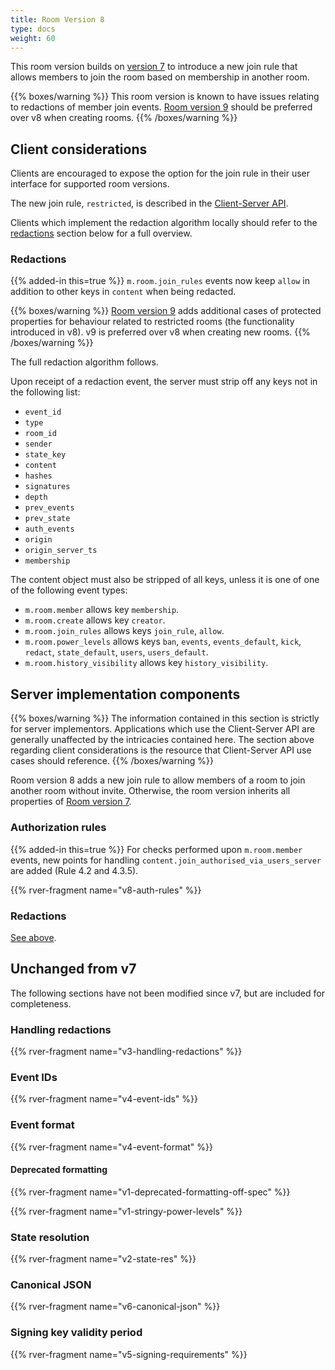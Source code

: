 ```yaml
---
title: Room Version 8
type: docs
weight: 60
---
```


This room version builds on [version 7](/rooms/v7) to introduce a new
join rule that allows members to join the room based on membership in
another room.

{{% boxes/warning %}}
This room version is known to have issues relating to redactions of member
join events. [Room version 9](/rooms/v9) should be preferred over v8 when
creating rooms.
{{% /boxes/warning %}}

## Client considerations

Clients are encouraged to expose the option for the join rule in their
user interface for supported room versions.

The new join rule, `restricted`, is described in the
[Client-Server API](/client-server-api/#restricted-rooms).

Clients which implement the redaction algorithm locally should refer to the
[redactions](#redactions) section below for a full overview.

### Redactions

{{% added-in this=true %}} `m.room.join_rules` events now keep `allow` in addition to other
keys in `content` when being redacted.

{{% boxes/warning %}}
[Room version 9](/rooms/v9) adds additional cases of protected properties for behaviour
related to restricted rooms (the functionality introduced in v8). v9 is preferred over
v8 when creating new rooms.
{{% /boxes/warning %}}

The full redaction algorithm follows.

Upon receipt of a redaction event, the server must strip off any keys
not in the following list:

-   `event_id`
-   `type`
-   `room_id`
-   `sender`
-   `state_key`
-   `content`
-   `hashes`
-   `signatures`
-   `depth`
-   `prev_events`
-   `prev_state`
-   `auth_events`
-   `origin`
-   `origin_server_ts`
-   `membership`

The content object must also be stripped of all keys, unless it is one
of one of the following event types:

-   `m.room.member` allows key `membership`.
-   `m.room.create` allows key `creator`.
-   `m.room.join_rules` allows keys `join_rule`, `allow`.
-   `m.room.power_levels` allows keys `ban`, `events`, `events_default`,
    `kick`, `redact`, `state_default`, `users`, `users_default`.
-   `m.room.history_visibility` allows key `history_visibility`.

## Server implementation components

{{% boxes/warning %}}
The information contained in this section is strictly for server
implementors. Applications which use the Client-Server API are generally
unaffected by the intricacies contained here. The section above
regarding client considerations is the resource that Client-Server API
use cases should reference.
{{% /boxes/warning %}}

Room version 8 adds a new join rule to allow members of a room to join another
room without invite. Otherwise, the room version inherits all properties of
[Room version 7](/rooms/v7).

### Authorization rules

{{% added-in this=true %}} For checks performed upon `m.room.member` events, new
points for handling `content.join_authorised_via_users_server` are added (Rule 4.2
and 4.3.5).

{{% rver-fragment name="v8-auth-rules" %}}

### Redactions

[See above](#redactions).

## Unchanged from v7

The following sections have not been modified since v7, but are included for
completeness.

### Handling redactions

{{% rver-fragment name="v3-handling-redactions" %}}

### Event IDs

{{% rver-fragment name="v4-event-ids" %}}

### Event format

{{% rver-fragment name="v4-event-format" %}}

#### Deprecated formatting

{{% rver-fragment name="v1-deprecated-formatting-off-spec" %}}

{{% rver-fragment name="v1-stringy-power-levels" %}}

### State resolution

{{% rver-fragment name="v2-state-res" %}}

### Canonical JSON

{{% rver-fragment name="v6-canonical-json" %}}

### Signing key validity period

{{% rver-fragment name="v5-signing-requirements" %}}
